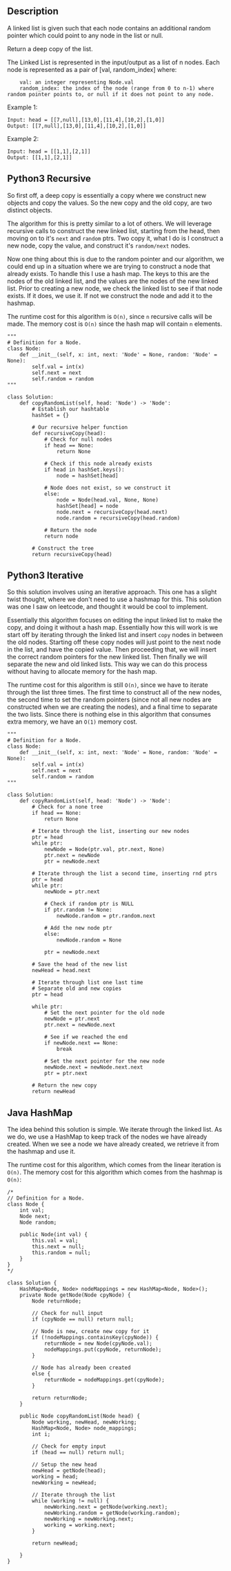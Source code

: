 ## Description

A linked list is given such that each node contains an additional random pointer which could point to any node in the list or null.

Return a deep copy of the list.

The Linked List is represented in the input/output as a list of n nodes. Each node is represented as a pair of [val, random_index] where:

```
    val: an integer representing Node.val
    random_index: the index of the node (range from 0 to n-1) where random pointer points to, or null if it does not point to any node.
```
 

Example 1:

```
Input: head = [[7,null],[13,0],[11,4],[10,2],[1,0]]
Output: [[7,null],[13,0],[11,4],[10,2],[1,0]]
```

Example 2:

```
Input: head = [[1,1],[2,1]]
Output: [[1,1],[2,1]]
```

## Python3 Recursive

So first off, a deep copy is essentially a copy where we construct new objects and copy the values. So the new copy and the old copy, are two distinct objects.

The algorithm for this is pretty similar to a lot of others. We will leverage recursive calls to construct the new linked list, starting from the head, then moving on to it's `next` and `random` ptrs. Two copy it, what I do is I construct a new node, copy the value, and construct it's `random/next` nodes. 

Now one thing about this is due to the random pointer and our algorithm, we could end up in a situation where we are trying to construct a node that already exists. To handle this I use a hash map. The keys to this are the nodes of the old linked list, and the values are the nodes of the new linked list. Prior to creating a new node, we check the linked list to see if that node exists. If it does, we use it. If not we construct the node and add it to the hashmap.

The runtime cost for this algorithm is `O(n)`, since `n` recursive calls will be made. The memory cost is `O(n)` since the hash map will contain `n` elements.

```
"""
# Definition for a Node.
class Node:
    def __init__(self, x: int, next: 'Node' = None, random: 'Node' = None):
        self.val = int(x)
        self.next = next
        self.random = random
"""

class Solution:
    def copyRandomList(self, head: 'Node') -> 'Node':
        # Establish our hashtable        
        hashSet = {}
        
        # Our recursive helper function
        def recursiveCopy(head):
            # Check for null nodes
            if head == None:
                return None

            # Check if this node already exists
            if head in hashSet.keys():
                node = hashSet[head]
            
            # Node does not exist, so we construct it
            else:
                node = Node(head.val, None, None)
                hashSet[head] = node
                node.next = recursiveCopy(head.next)
                node.random = recursiveCopy(head.random)  
            
            # Return the node
            return node

        # Construct the tree
        return recursiveCopy(head)
```

## Python3 Iterative 

So this solution involves using an iterative approach. This one has a slight twist thought, where we don't need to use a hashmap for this. This solution was one I saw on leetcode, and thought it would be cool to implement.

Essentially this algorithm focuses on editing the input linked list to make the copy, and doing it without a hash map. Essentially how this will work is we start off by iterating through the linked list and insert `copy` nodes in between the old nodes. Starting off these copy nodes will just point to the next node in the list, and have the copied value. Then proceeding that, we will insert the correct random pointers for the new linked list. Then finally we will separate the new and old linked lists. This way we can do this process without having to allocate memory for the hash map.

The runtime cost for this algorithm is still `O(n)`, since we have to iterate through the list three times. The first time to construct all of the new nodes, the second time to set the random pointers (since not all new nodes are constructed when we are creating the nodes), and a final time to separate the two lists. Since there is nothing else in this algorithm that consumes extra memory, we have an `O(1)` memory cost.

```
"""
# Definition for a Node.
class Node:
    def __init__(self, x: int, next: 'Node' = None, random: 'Node' = None):
        self.val = int(x)
        self.next = next
        self.random = random
"""

class Solution:
    def copyRandomList(self, head: 'Node') -> 'Node':
        # Check for a none tree
        if head == None:
            return None
        
        # Iterate through the list, inserting our new nodes
        ptr = head
        while ptr:
            newNode = Node(ptr.val, ptr.next, None)
            ptr.next = newNode
            ptr = newNode.next

        # Iterate through the list a second time, inserting rnd ptrs
        ptr = head
        while ptr:
            newNode = ptr.next

            # Check if random ptr is NULL
            if ptr.random != None:
                newNode.random = ptr.random.next

            # Add the new node ptr
            else:
                newNode.random = None
                
            ptr = newNode.next

        # Save the head of the new list
        newHead = head.next
        
        # Iterate through list one last time
        # Separate old and new copies
        ptr = head

        while ptr:
            # Set the next pointer for the old node
            newNode = ptr.next
            ptr.next = newNode.next
            
            # See if we reached the end
            if newNode.next == None:
                break
                
            # Set the next pointer for the new node
            newNode.next = newNode.next.next
            ptr = ptr.next
            
        # Return the new copy
        return newHead
```

## Java HashMap

The idea behind this solution is simple. We iterate through the linked list. As we do, we use a HashMap to keep track of the nodes we have already created. When we see a node we have already created, we retrieve it from the hashmap and use it.

The runtime cost for this algorithm, which comes from the linear iteration is `O(n)`. The memory cost for this algorithm which comes from the hashmap is `O(n)`:

```
/*
// Definition for a Node.
class Node {
    int val;
    Node next;
    Node random;

    public Node(int val) {
        this.val = val;
        this.next = null;
        this.random = null;
    }
}
*/

class Solution {
    HashMap<Node, Node> nodeMappings = new HashMap<Node, Node>();
    private Node getNode(Node cpyNode) {
        Node returnNode;
        
        // Check for null input
        if (cpyNode == null) return null;
        
        // Node is new, create new copy for it
        if (!nodeMappings.containsKey(cpyNode)) {
            returnNode = new Node(cpyNode.val);
            nodeMappings.put(cpyNode, returnNode);
        }
        
        // Node has already been created
        else {
            returnNode = nodeMappings.get(cpyNode);
        }

        return returnNode;
    }
    
    public Node copyRandomList(Node head) {
        Node working, newHead, newWorking;
        HashMap<Node, Node> node_mappings;
        int i;
        
        // Check for empty input
        if (head == null) return null;
        
        // Setup the new head
        newHead = getNode(head);
        working = head;
        newWorking = newHead;
        
        // Iterate through the list
        while (working != null) {
            newWorking.next = getNode(working.next);
            newWorking.random = getNode(working.random);
            newWorking = newWorking.next;
            working = working.next;
        }
        
        return newHead;
        
    }
}
```
